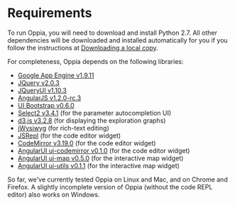 # Requirements #

To run Oppia, you will need to download and install Python 2.7. All other dependencies will be downloaded and installed automatically for you if you follow the instructions at [Downloading a local copy](GettingStarted.md).

For completeness, Oppia depends on the following libraries:
  * [Google App Engine v1.9.11](https://developers.google.com/appengine/downloads#Google_App_Engine_SDK_for_Python)
  * [JQuery v2.0.3](http://jquery.com/download/)
  * [JQueryUI v1.10.3](http://jqueryui.com/download/)
  * [AngularJS v1.2.0-rc.3](http://angularjs.org/)
  * [UI Bootstrap v0.6.0](http://angular-ui.github.io/bootstrap/)
  * [Select2 v3.4.1](http://ivaynberg.github.io/select2/) (for the parameter autocompletion UI)
  * [d3.js v3.2.8](https://github.com/mbostock/d3) (for displaying the exploration graphs)
  * [jWysiwyg](http://akzhan.github.io/jwysiwyg/) (for rich-text editing)
  * [JSRepl](https://github.com/replit/jsrepl/) (for the code editor widget)
  * [CodeMirror v3.19.0](https://github.com/marijnh/CodeMirror/) (for the code editor widget)
  * [AngularUI ui-codemirror v0.1.0](https://github.com/angular-ui/ui-codemirror/) (for the code editor widget)
  * [AngularUI ui-map v0.5.0](https://github.com/angular-ui/ui-map) (for the interactive map widget)
  * [AngularUI ui-utils v0.1.1](https://github.com/angular-ui/ui-utils) (for the interactive map widget)

So far, we've currently tested Oppia on Linux and Mac, and on Chrome and Firefox. A slightly incomplete version of Oppia (without the code REPL editor) also works on Windows.